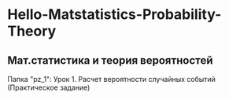 # Hello-Matstatistics-Probability-Theory
## Мат.статистика и теория вероятностей

Папка "pz_1": Урок 1. Расчет вероятности случайных событий (Практическое задание)
